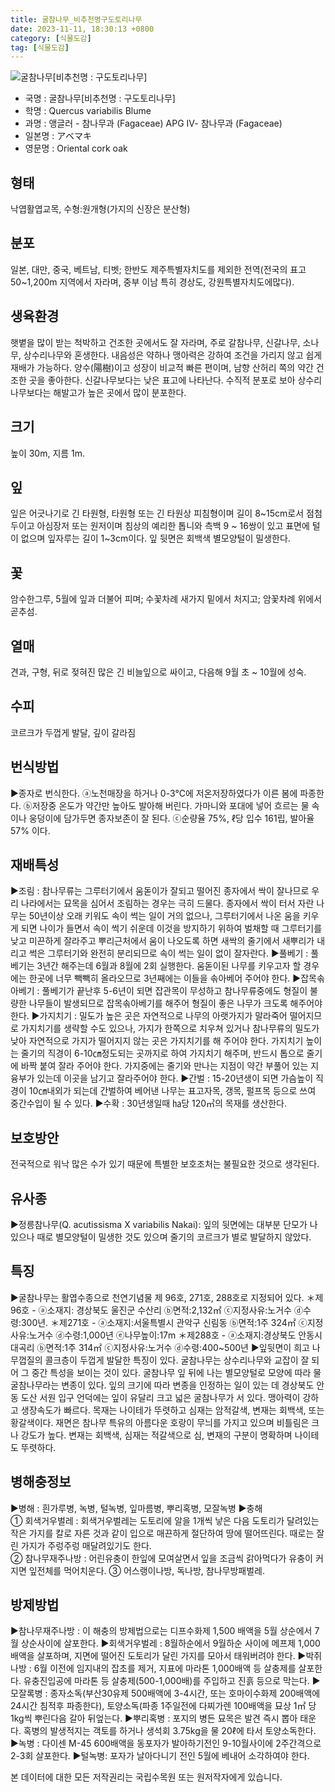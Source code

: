 ```yaml
---
title: 굴참나무_비추천명구도토리나무
date: 2023-11-11, 18:30:13 +0800
category: [식물도감]
tag: [식물도감]
---
```




![굴참나무[비추천명 : 구도토리나무]](http://www.nature.go.kr/fileUpload/plants/basic/Fagaceae/Quercus/6617/1_th2.JPG)
- 국명 : 굴참나무[비추천명 : 구도토리나무]
- 학명 : Quercus variabilis Blume
- 과명 : 앵글러 - 참나무과 (Fagaceae) APG Ⅳ- 참나무과 (Fagaceae)
- 일본명 : アベマキ
- 영문명 : Oriental cork oak


## 형태
낙엽활엽교목, 수형:원개형(가지의 신장은 분산형)
## 분포
일본, 대만, 중국, 베트남, 티벳; 한반도 제주특별자치도를 제외한 전역(전국의 표고 50~1,200m 지역에서 자라며, 중부 이남 특히 경상도, 강원특별자치도에많다).
## 생육환경
햇볕을 많이 받는 척박하고 건조한 곳에서도 잘 자라며, 주로 갈참나무, 신갈나무, 소나무, 상수리나무와 혼생한다. 내음성은 약하나 맹아력은 강하여 조건을 가리지 않고 쉽게 재배가 가능하다. 양수(陽樹)이고 성장이 비교적 빠른 편이며, 남향 산허리 쪽의 약간 건조한 곳을 좋아한다. 신갈나무보다는 낮은 표고에 나타난다. 수직적 분포로 보아 상수리나무보다는 해발고가 높은 곳에서 많이 분포한다.
## 크기
높이 30m, 지름 1m. 
## 잎
잎은 어긋나기로 긴 타원형, 타원형 또는 긴 타원상 피침형이며 길이 8~15cm로서 점첨두이고 아심장저 또는 원저이며 침상의 예리한 톱니와 측백 9 ~ 16쌍이 있고 표면에 털이 없으며 잎자루는 길이 1~3cm이다. 잎 뒷면은 회백색 별모양털이 밀생한다.
## 꽃
암수한그루, 5월에 잎과 더불어 피며; 수꽃차례 새가지 밑에서 처지고; 암꽃차례 위에서 곧추섬.
## 열매
견과, 구형, 뒤로 젖혀진 많은 긴 비늘잎으로 싸이고, 다음해 9월 초 ~ 10월에 성숙.
## 수피
코르크가 두껍게 발달, 깊이 갈라짐
## 번식방법
▶종자로 번식한다. ⓐ노천매장을 하거나 0-3℃에 저온저장하였다가 이른 봄에 파종한다. ⓑ저장중 온도가 약간만 높아도 발아해 버린다. 가마니와 포대에 넣어 흐르는 물 속이나 웅덩이에 담가두면 종자보존이 잘 된다. ⓒ순량율 75%, ℓ당 입수 161립, 발아율 57% 이다.
## 재배특성
▶조림 : 참나무류는 그루터기에서 움돋이가 잘되고 떨어진 종자에서 싹이 잘나므로 우리 나라에서는 묘목을 심어서 조림하는 경우는 극히 드물다. 종자에서 싹이 터서 자란 나무는 50년이상 오래 키워도 속이 썩는 일이 거의 없으나, 그루터기에서 나온 움을 키우게 되면 나이가 들면서 속이 썩기 쉬운데 이것을 방지하기 위하여 벌채할 때 그루터기를 낮고 미끈하게 잘라주고 뿌리근처에서 움이 나오도록 하면 새싹의 줄기에서 새뿌리가 내리고 썩은 그루터기와 완전히 분리되므로 속이 썩는 일이 없이 잘자란다. ▶풀베기 : 풀베기는 3년간 해주는데 6월과 8월에 2회 실행한다. 움돋이된 나무를 키우고자 할 경우에는 한곳에 너무 빽빽히 올라오므로 3년째에는 이들을 솎아베어 주어야 한다.▶잡목솎아베기 : 풀베기가 끝난후 5-6년이 되면 잡관목이 무성하고 참나무류중에도 형질이 불량한 나무들이 발생되므로 잡목솎아베기를 해주어 형질이 좋은 나무가 크도록 해주어야 한다. ▶가지치기 : 밀도가 높은 곳은 자연적으로 나무의 아랫가지가 말라죽어 떨어지므로 가지치기를 생략할 수도 있으나, 가지가 한쪽으로 치우쳐 있거나 참나무류의 밀도가 낮아 자연적으로 가지가 떨어지지 않는 곳은 가지치기를 해 주어야 한다. 가지치기 높이는 줄기의 직경이 6-10㎝정도되는 곳까지로 하여 가지치기 해주며, 반드시 톱으로 줄기에 바짝 붙여 잘라 주어야 한다. 가지중에는 줄기와 만나는 지점이 약간 부풀어 있는 지융부가 있는데 이곳을 남기고 잘라주어야 한다. ▶간벌 : 15-20년생이 되면 가슴높이 직경이 10㎝내외가 되는데 간벌하여 베어낸 나무는 표고자목, 갱목, 펄프목 등으로 쓰여 중간수입이 될 수 있다. ▶수확 : 30년생일때 ㏊당 120㎥의 목재를 생산한다.
## 보호방안
전국적으로 워낙 많은 수가 있기 때문에 특별한 보호조처는 불필요한 것으로 생각된다.
## 유사종
▶정릉참나무(Q. acutissisma X variabilis Nakai): 잎의 뒷면에는 대부분 단모가 나 있으나 때로 별모양털이 밀생한 것도 있으며 줄기의 코르크가 별로 발달하지 않았다.
## 특징
▶굴참나무는 활엽수종으로 천연기념물 제 96호, 271호, 288호로 지정되어 있다. ＊제96호 - ⓐ소재지: 경상북도 울진군 수산리 ⓑ면적:2,132㎡ ⓒ지정사유:노거수 ⓓ수령:300년.＊제271호 - ⓐ소재지:서울특별시 관악구 신림동 ⓑ면적:1주 324㎡ ⓒ지정사유:노거수 ⓓ수령:1,000년 ⓔ나무높이:17m＊제288호 - ⓐ소재지:경상북도 안동시 대곡리 ⓑ면적:1주 314㎡ ⓒ지정사유:노거수 ⓓ수령:400~500년▶잎뒷면이 희고 나무껍질의 콜크층이 두껍게 발달한 특징이 있다. 굴참나무는 상수리나무와 교잡이 잘 되어 그 중간 특성을 보이는 것이 있다. 굴참나무 잎 뒤에 나는 별모양털로 모양에 따라 물굴참나무라는 변종이 있다. 잎의 크기에 따라 변종을 인정하는 일이 있는 데 경상북도 안동 도산 서원 입구 언덕에는 잎이 유달리 크고 넓은 굴참나무가 서 있다. 맹아력이 강하고 생장속도가 빠르다. 목재는 나이테가 뚜렷하고 심재는 암적갈색, 변재는 회백색, 또는 황갈색이다. 재면은 참나무 특유의 아름다운 호랑이 무늬를 가지고 있으며 비틀림은 크나 강도가 높다. 변재는 회백색, 심재는 적갈색으로 심, 변재의 구분이 명확하며 나이테도 뚜렷하다. 
## 병해충정보
▶병해 : 흰가루병, 녹병, 털녹병, 잎마름병, 뿌리혹병, 모잘녹병▶충해  ① 회색거우벌레 : 회색거우벌레는 도토리에 알을 1개씩 낳은 다음 도토리가 달려있는 작은 가지를 칼로 자른 것과 같이 입으로 매끈하게 절단하여 땅에 떨어뜨린다. 때로는 잘린 가지가 주렁주렁 매달려있기도 한다.  ② 참나무재주나방 : 어린유충이 한잎에 모여살면서 잎을 조금씩 갉아먹다가 유충이 커지면 잎전체를 먹어치운다. ③ 어스랭이나방, 독나방, 참나무방패벌레.
## 방제방법
▶참나무재주나방 : 이 해충의 방제법으로는 디프수화제 1,500 배액을 5월 상순에서 7월 상순사이에 살포한다. ▶회색거우벌레 : 8월하순에서 9월하순 사이에 메프제 1,000 배액을 살포하며, 지면에 떨어진 도토리가 달린 가지를 모아서 태워버려야 한다.▶박쥐나방 : 6월 이전에 임지내의 잡초를 제거, 지표에 마라톤 1,000배액 등 살충제를 살포한다. 유충진입공에 마라톤 등 살충제(500-1,000배)를 주입하고 진흙 등으로 막는다.▶ 모잘록병 : 종자소독(부산30유제 500배액에 3-4시간, 또는 호마이수화제 200배액에 24시간 침적후 파종한다), 토양소독(파종 1주일전에 다찌가렌 100배액을 묘상 1㎡ 당 1kg씩 뿌린다음 갈아 뒤엎는다.▶뿌리혹병 : 포지의 병든 묘목은 발견 즉시 뽑아 태운다. 혹병의 발생적지는 객토를 하거나 생석회 3.75kg을 물 20ℓ에 타서 토양소독한다.▶녹병 : 다이센 M-45 600배액을 동포자가 발아하기전인 9-10월사이에 2주간격으로 2-3회 살포한다.▶털녹병: 포자가 날아다니기 전인 5월에 베내어 소각하여야 한다.






본 데이터에 대한 모든 저작권리는 국립수목원 또는 원저작자에게 있습니다.
